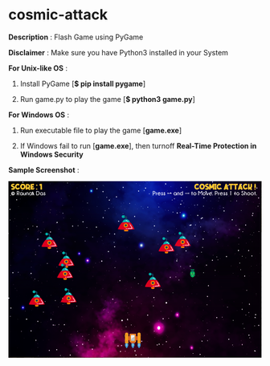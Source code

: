
# cosmic-attack

**Description** : Flash Game using PyGame

**Disclaimer** : Make sure you have Python3 installed in your System

**For Unix-like OS** :

1. Install PyGame [**$ pip install pygame**]

2. Run game.py to play the game [**$ python3 game.py**]

**For Windows OS** :

1. Run executable file to play the game [**game.exe**]

2. If Windows fail to run [**game.exe**], then turnoff **Real-Time Protection in Windows Security**

**Sample Screenshot** :

![](sample.png)
